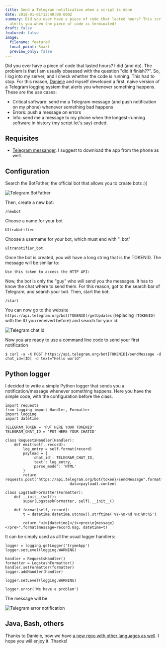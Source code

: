```yaml
---
title: Send a Telegram notification when a script is done
date: 2018-01-01T12:40:00.000Z
summary: Did you ever have a piece of code that lasted hours? This scripts
  alerts you when the piece of code is terminated!
draft: false
featured: false
image:
  filename: featured
  focal_point: Smart
  preview_only: false
---
```

Did you ever have a piece of code that lasted hours? I did (and do). The problem is that I am usually obsessed with the question "did it finish??". So, I log into my server, and I check whether the code is running. This had to stop. For this reason, [Daniele](http://disi.unitn.it/~foroni/) and myself developed a first, naive version of a Telegram logging system that alerts you whenever something happens. These are the use cases:

* Critical software: send me a Telegram message (and push notification on my phone) whenever something bad happens
* Errors: push a message on errors
* Info: send me a message to my phone when the longest-running software in history (my script let's say) ended.

## Requisites

* [Telegram messanger](https://telegram.org/). I suggest to download the app from the phone as well.

## Configuration

Search the BotFather, the official bot that allows you to create bots :))

![Telegram BotFather](/images/telegram_notificator2.jpg)

Then, create a new bot:

    /newbot

Choose a name for your bot

    UltraNotifier

Choose a username for your bot, which must end with "_bot"

    ultranotifier_bot

Once the bot is created, you will have a long string that is the TOKENID. The message will be similar to:

    Use this token to access the HTTP API:

Now, the bot is only the "guy" who will send you the messages. It has to know the chat where to send them. For this reason, got to the search bar of Telegram, and search your bot. Then, start the bot:

    /start

You can now go to the website `https://api.telegram.org/bot[TOKENID]/getUpdates` (replacing `[TOKENID]` with the ID you received before) and search for your id.

![Telegram chat id](/images/telegram_notificator3.png)

Now you are ready to use a command line code to send your first notification

    $ curl -s -X POST https://api.telegram.org/bot[TOKENID]/sendMessage -d chat_id=[ID] -d text="Hello world"

## Python logger

I decided to write a simple Python logger that sends you a notification/message whenever something happens. Here you have the simple code, with the configuration before the class.


    import requests
    from logging import Handler, Formatter
    import logging
    import datetime
     
    TELEGRAM_TOKEN = 'PUT HERE YOUR TOKENID'
    TELEGRAM_CHAT_ID = 'PUT HERE YOUR CHATID'

    class RequestsHandler(Handler):
    	def emit(self, record):
    		log_entry = self.format(record)
    		payload = {
    			'chat_id': TELEGRAM_CHAT_ID,
    			'text': log_entry,
    			'parse_mode': 'HTML'
    		}
    		return requests.post("https://api.telegram.org/bot{token}/sendMessage".format(token=TELEGRAM_TOKEN),
    							 data=payload).content
     
    class LogstashFormatter(Formatter):
    	def __init__(self):
    		super(LogstashFormatter, self).__init__()
        
    	def format(self, record):
    		t = datetime.datetime.utcnow().strftime('%Y-%m-%d %H:%M:%S')
        
    		return "<i>{datetime}</i><pre>\n{message}</pre>".format(message=record.msg, datetime=t)

It can be simply used as all the usual logger handlers:

	logger = logging.getLogger('trymeApp')
	logger.setLevel(logging.WARNING)
     
	handler = RequestsHandler()
	formatter = LogstashFormatter()
	handler.setFormatter(formatter)
	logger.addHandler(handler)
     
	logger.setLevel(logging.WARNING)
     
	logger.error('We have a problem')

The message will be:

![Telegram error notification](/images/telegram_notificator1.png)

## Java, Bash, others

Thanks to Daniele, now we have [a new repo with other languages as well](https://github.com/forons/telegram-log). I hope you will enjoy it. Thanks!
